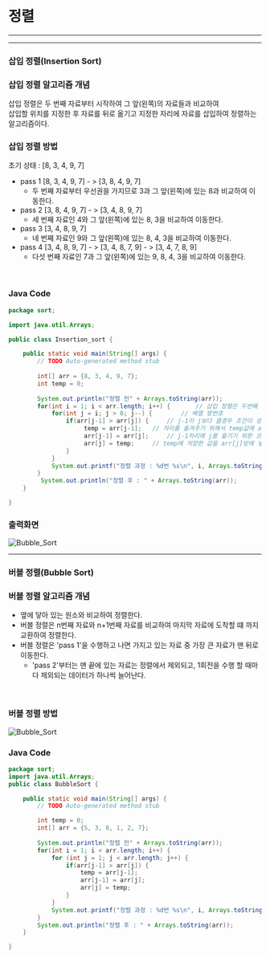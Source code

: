 # 정렬

***
***

### 삽입 정렬(Insertion Sort)


### 삽입 정렬 알고리즘 개념
삽입 정렬은 두 번째 자료부터 시작하여 그 앞(왼쪽)의 자료들과 비교하여<br/>
삽입할 위치를 지정한 후 자료를 뒤로 옮기고 지정한 자리에 자료를 삽입하여 정렬하는 알고리즘이다.
<br/>

### 삽입 정렬 방법
초기 상태 : [8, 3, 4, 9, 7]
* pass 1 [8, 3, 4, 9, 7] - > [3, 8, 4, 9, 7]
  * 두 번째 자료부터 우선권을 가지므로 3과 그 앞(왼쪽)에 있는 8과 비교하여 이동한다.
* pass 2 [3, 8, 4, 9, 7] - > [3, 4, 8, 9, 7]
  * 세 번째 자료인 4와 그 앞(왼쪽)에 있는 8, 3을 비교하여 이동한다.
* pass 3 [3, 4, 8, 9, 7] 
  * 네 번째 자료인 9와 그 앞(왼쪽)에 있는 8, 4, 3을 비교하여 이동한다.
* pass 4 [3, 4, 8, 9, 7] - > [3, 4, 8, 7, 9] - > [3, 4, 7, 8, 9]
  * 다섯 번째 자료인 7과 그 앞(왼쪽)에 있는 9, 8, 4, 3을 비교하여 이동한다.
<br/>

### Java Code
```java
package sort;

import java.util.Arrays;

public class Insertion_sort {

	public static void main(String[] args) {
		// TODO Auto-generated method stub
		
		int[] arr = {8, 3, 4, 9, 7};
		int temp = 0;
		
		System.out.println("정렬 전" + Arrays.toString(arr));
		for(int i = 1; i < arr.length; i++) { 		// 삽입 정렬은 두번째 자리부터 시작하기 때문에 i를 1로 지정하였습니다.
			for(int j = i; j > 0; j--) {  		// 배열 방번호 
				if(arr[j-1] > arr[j]) { 	// j-1이 j보다 클경우 조건이 성립하게 만들었습니다.
					 temp = arr[j-1]; 	// 자리를 옮겨주기 위해서 temp값에 arr[j-1]을 저장하였습니다.
				     arr[j-1] = arr[j];		// j-1자리에 j를 옮기기 위한 코드입니다.
				     arr[j] = temp;		// temp에 저장한 값을 arr[j]방에 넣어주었습니다.
				}
			}
			System.out.printf("정렬 과정 : %d번 %s\n", i, Arrays.toString(arr));
		}
		 System.out.println("정렬 후 : " + Arrays.toString(arr));
	}

}

```

### 출력화면
![Bubble_Sort](https://ibb.co/DYdQpbt.png)
***

### 버블 정렬(Bubble Sort)

### 버블 정렬 알고리즘 개념
* 옆에 닿아 있는 원소와 비교하여 정렬한다.
* 버블 정렬은 n번째 자료와 n+1번째 자료를 비교하여 마지막 자료에 도착할 떄 까지 교환하여 정렬한다.
* 버블 정렬은 'pass 1'을 수행하고 나면 가지고 있는 자료 중 가장 큰 자료가 맨 뒤로 이동한다.
   * 'pass 2'부터는 맨 끝에 있는 자료는 정렬에서 제외되고, 1회전을 수행 할 때마다 제외되는 데이터가 하나씩 늘어난다.
<br/>

### 버블 정렬 방법
![Bubble_Sort](https://user-images.githubusercontent.com/107795830/223307683-99ffbdbc-a419-46bb-a5c0-8c62d1e943a5.png)
<br/>

### Java Code
```java
package sort;
import java.util.Arrays;
public class BubbleSort {

	public static void main(String[] args) {
		// TODO Auto-generated method stub

		int temp = 0;
		int[] arr = {5, 3, 8, 1, 2, 7};
		
		System.out.println("정렬 전" + Arrays.toString(arr));
		for(int i = 1; i < arr.length; i++) {
			for (int j = 1; j < arr.length; j++) {
				if(arr[j-1] > arr[j]) {
					temp = arr[j-1];
					arr[j-1] = arr[j];
					arr[j] = temp;
				}
			}
			System.out.printf("정렬 과정 : %d번 %s\n", i, Arrays.toString(arr));
		}
		System.out.println("정렬 후 : " + Arrays.toString(arr));
	}

}

```
